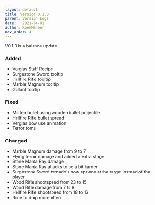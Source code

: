 ```yaml
---
layout: default
title: Version 0.1.3
parent: Version Logs
date:   2021-04-01
author: KoekMeneer
nav_order: 4
---
```


V0.1.3 is a balance update.

### Added
- Verglas Staff Recipe
- Surgestone Sword tooltip
- Hellfire Rifle tooltip
- Marble Magnum tooltip
- Gallant tooltip

### Fixed
- Molten bullet using wooden bullet projectile
- Hellfire Rifle bullet spread
- Verglas bow use animation
- Terror tome

### Changed
- Marble Magnum damage from 9 to 7
- Flying terror damage and added a extra stage
- Stone Manta Ray damage
- Stone Manta Ray attacks to be a bit harder
- Surgestone Sword tornado's now spawns at the target instead of the player
- Wood Rifle shootspeed from 23 to 15
- Wood Rifle damage from 7 to 8
- Hellfire Rifle shootspeed from 18 to 16
- Rime to drop more often